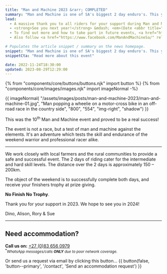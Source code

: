 ```yaml
---
title: "Man and Machine 2023 &rarr; COMPLETED"
summary: "Man and Machine is one of SA's biggest 2 day enduro's. This year's event was a huge success and took place on Sat–Sun, 26<sup>th</sup>-27<sup>th</sup> August 2023"
lead:
  - A massive thank you to all riders for your support during Man and Machine 2023!
  - <strong>See you next year!</strong> &mdash; <em>(Date <abbr title="To be confirmed.">TBC</abbr>)</em>
  - To find out more and how to take part in future events, <a href="https://manandmachinesa.wordpress.com/" rel="external">visit the official Man and Machine website</a>.
  - Also follow <a href="https://www.facebook.com/ManAndMachineSa/" rel="external">Man and Machine on Facebook</a> for updates.

# Populates the article snippet / summary on the news homepage.
snippet: "Man and Machine is one of SA's biggest 2 day enduro's. This year's event was a huge success and took place on Sat–Sun, 26<sup>th</sup>-27<sup>th</sup> August 2023."
snippetCta: "Read more about this event"

date: 2022-11-24T18:30:00
updated: 2023-08-29T12:29:00
---
```


{% from "components/core/buttons/buttons.njk" import button %}
{% from "components/core/images/images.njk" import imageNormal -%}

{{ imageNormal(
  "/assets/images/posts/man-and-machine-2023/man-and-machine-01.jpg",
  "Man popping a wheelie on a motor-cross bike in an off-road race in the country side",
  "800",
  "554",
  "img-right",
  "shadow")
}}

This was the 10<sup>th</sup> Man and Machine event and proved to be a real success!

The event is not a race, but a test of man and machine against the elements. It's an adventure which tests the skill and endurance of the weekend warrior and professional racer alike.

---

We work closely with local farmers and the rural communities to provide a safe and successful event. The 2 days of riding cater for the intermediate and hard skill levels. The distance over the 2 days is approximately 150 &ndash; 200km.

The object of the weekend is to successfully complete both days, and receive your finishers trophy at prize giving.

**No Finish No Trophy**.

Thank you for your support in 2023. We hope to see you in 2024!

Dino, Alison, Rory &amp; Sue

---

## Need accommodation?

**Call us on:** <a href="tel:27-83-6560979" rel="nofollow">+27 (0)83 656 0979</a>  
<small><sup><b>*</b></sup>*WhatsApp messages/calls **ONLY** due to poor network coverage.*</small>

<span class="visually-hidden">Or send us a request via email by clicking this button&hellip;</span>
{{ button(false, 'button--primary', '/contact', 'Send an accommodation request') }}
